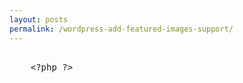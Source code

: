 ```yaml
---
layout: posts
permalink: /wordpress-add-featured-images-support/
---
```


<xmp>
	<?php ?>
</xmp>